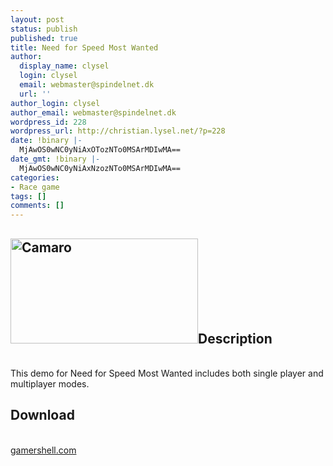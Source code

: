 ```yaml
---
layout: post
status: publish
published: true
title: Need for Speed Most Wanted
author:
  display_name: clysel
  login: clysel
  email: webmaster@spindelnet.dk
  url: ''
author_login: clysel
author_email: webmaster@spindelnet.dk
wordpress_id: 228
wordpress_url: http://christian.lysel.net/?p=228
date: !binary |-
  MjAwOS0wNC0yNiAxOTozNTo0MSArMDIwMA==
date_gmt: !binary |-
  MjAwOS0wNC0yNiAxNzozNTo0MSArMDIwMA==
categories:
- Race game
tags: []
comments: []
---
```

<h2><img class="alignright size-medium wp-image-235" title="Camaro" src="http://christian.lysel.net/wp-content/uploads/sites/2/2009/04/camaro-300x168.jpg" alt="Camaro" width="300" height="168" />Description</h2><br />
This demo for Need for Speed Most Wanted includes both single player and multiplayer modes.</p>
<h2>Download</h2><br />
<a href="http://www.gamershell.com/download_11487.shtml" target="_blank">gamershell.com</a></p>
